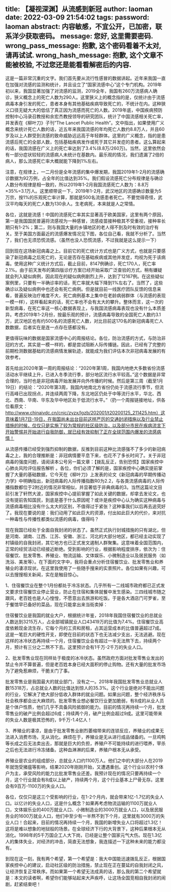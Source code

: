 title: 【凝视深渊】从流感到新冠
author: laoman
date: 2022-03-09 21:54:02
tags:
password: laoman
abstract: 内容敏感，不宜公开，已加密，联系洋少获取密码。
message: 您好, 这里需要密码.
wrong_pass_message: 抱歉, 这个密码看着不太对, 请再试试.
wrong_hash_message: 抱歉, 这个文章不能被校验, 不过您还是能看看解密后的内容.
---
这是一篇非常沉重的文字。我们首先要从流行性感冒的数据讲起。近年来我国一直在加强对流感的监测和统计，并且设立了“国家流感中心”这个专门机构。2019年初以来，我国显著加强了对流感的监测，2019全年，我国有260万流感病人确诊，狭义概念上的死亡人数为290人。这里狭义上的概念指的是，仅统计由于流感病毒本身引发的死亡，患者本身有其他基础疾病导致死亡的，不统计在内。这种狭义口径无疑大大的低估了真正因为流感而死亡的人数。2019年底，中国疾病预防控制中心冯录召教授和余宏杰教授领导的研究团队，统计了中国流感相关死亡率，并发表在《柳叶刀》子刊“The Lancet Public Health”。文中指出，如果使用广义概念来统计死亡人数的话，近五年来我国流感的年均死亡人数约8.8万人，并且60岁及以上人群受到流感的致命威胁远远高于年轻群体。这里的广义概念，指的是患流感后死亡的全部人数，包括基础疾病发作或死于其它并发症的患者。这么算起来的话，我国流感在广义上的死亡率达到了3.4%(8.8万/260万)。当然，这里依然会有一部分症状较轻的流感病人未统计在基数内。最乐观的情况，我们遗漏了2倍的病人，那么流感死亡率大概就能下降到1%左右。



注意，在规律上，一二月份是全年流感的集中爆发期，我国2019年1-2月的流感确诊数据为92万例，占全年的比值达到35%。我们假设流感死亡分布规律是与确诊人数分布规律是相一致的，所以2019年1-2月我国流感死亡人数为：8.8万×35%=3.1万人。这里顺带说一下，2019年1-2月，武汉地区的流感确诊数量为5万宗，按1%的乐观死亡率计算，那就是500名流感患者死亡。不要觉得奇怪，武汉平均每天的死亡人数为130余人。生老病死，本来就是人之常情。



各位，这就是流感！中国的流感死亡率其实显著高于欧美国家，这里有两个原因，第一是我国国民普遍将流感视为一种感冒，流感疫苗接种极其不受重视，接种率长期只有1-2%；第二，则与我国大量的乡镇地区的老人得不到及时有效的治疗有关。至于美国方面最近的流感爆发情况见下图，各位自己看，我就不分析了。当然了，我们也无须恐慌流感。（虽然也没人恐慌流感，不过我就是这么提示一下）







回到现在这场新冠病毒之上。目前它的死亡统计方式也是广义方式，也就是只要感染了新冠病毒之后死亡的，无论是否存在基础疾病或其他并发症，均视为死于该病毒。使用这种广义统计方式后，截止目前，8147例确诊，死亡170人，死亡率2.1%。由于前天发布的第四版诊疗方案已经开始采取广泛查验的方式，稍有嫌疑就会列入疑似病例，因此现在的疑似病例剧烈上升，达到了12167例。在这些疑似案例里，只要有一半确诊率的话，死亡率就大幅下降到1%左右了。当然了，这些确诊以及疑似病例中也还会有死亡病例。但是就目前一线医疗团队反馈的信息来看，普遍反映治疗难度不大，死亡病例基本上集中在老龄病弱群体（与流感的表现一模一样），这样看起来的话，死亡率也不会有太大的攀升。整体而言，这一次的新型病毒，在死亡率这一核心数据表现上，与我国流感病毒表现也没有什么本质差异。考虑2019年1-2月份，按最乐观的预计，流感病毒导致的全国死亡人数约3.1万，武汉地区也有约500名的流感死亡人数，对比目前这170名的新冠病毒死亡人数数据，后者实在是连一点存在感都没有。



更值得玩味的数据是国家流感中心的周报结论。各位，防治流感的方式，与防治非冠的方式，其实是一模一样的，都是尝试阻断人际传播链。因此，已经有了完整的前期检测数据基础的流感病情发展轨迹，就能成为我们评估本次非冠病毒发展的有效参考。



首先给出2020年第一周的周报结论：“2020年第1周，我国内地绝大多数省份流感活动水平继续上升，已进入冬季流行季，部分地区流行水平较高。”这个数据是非常合理的，当时也是非冠病毒开始发展并向外传播的时候。然后是第三周（截至1月19日）的结论：“2020年第3周，我国内地南北方省份仍处于流感流行季节，但流行高峰已出现拐点，并连续两周下降，东北地区仍处于中等流行水平，华北、西北、西南、华南、华东及华中地区处于低流行水平。”（扔一个周报链接地址，供各位看原文：http://www.chinaivdc.cn/cnic/zyzx/lgzb/202001/t20200125_211425.htm）这意味着1月7日-19日，在我国尚未出台目前这样严厉的交通封闭措施以及行业禁止措施的时候，仅仅只是实施了较为常规的社区级防治，以及部分市民在疾病流言下开始警惕并开始进行自我防御，就已经有效抑制了正在全球范围内爆发的流感病情！



从流感传播已经受到强烈抑制的数据，反推到目前这种比流感强不了多少的新冠病毒之上，我的合理推断是：非冠病情要平息下来，也花不了多长时间了。关于非冠病毒的强度问题，请阅读本公号另一篇文章：【拨乱反正，告别恐慌】国家疾控中心肺炎风险评估报告解析  。各位，你们必须了解的是，国家疾控中心确实提前掌握了大量的基础数据，它今天在《柳叶刀》上发表的论文《新冠病毒的早期传播动力学》中明确指出，新冠病毒的人际传播指数R0为2.2，与各类流感病毒的人际传播指数都位于2附近的情况非常相似，并显著低于非典病毒的3。当然这篇论文目前引发了轩然大波，国家疾控中心提前掌握了如此关键的数据，却拿去发论文，也没有提前告知国民，到底是基于什么原因呢？或许是疾控中心认为确实这种病毒与流感病毒相比没有什么太大的区别，不值得过于紧张？这种事我们以后再去追究好了。我现在要说的是：我们动用了如此巨大的资源，付出如此巨大的代价，来对抗一种毒性与传播性都类似流感的病毒，值得吗？



现在我国已经处于全面自我封闭的状态了。虽然正式执行封城措施的只有湖北，但是河南、湖南、江西、江苏、安徽、浙江、河北的大部分地区，都已经主动实现了村镇级的自我封闭，其它地方也已正式发文遏制人群聚集。这意味着全国范围内，正常的经贸活动已经接近断绝。受到影响的行业，根据影响程度排序，依次为：住宿餐饮、批发零售、养殖业、物流运输、文体娱乐、小微制造业以及居民服务（如洗浴、美发等）。在下面的文字中，我将会重点分析住宿餐饮业、批发零售业和养殖业的凄凉现状。在这里我使用了一些随手搜来的实景照片。各位如果有兴趣，可以去搜搜相关新闻，实在是触目惊心。



1、住宿餐饮业在整个1月份都处于冷冻状态。几乎所有一二线城市政府都已正式发文要求住宿餐饮业停止营业，防止在住宿和集体就餐中发生感染。三四线城市随之跟风，老百姓也是人心惶惶，不愿意出去旅游和吃饭。于是各大酒店门可罗雀，至于餐馆早已备好的菜品，现在只能拿出来当街卖掉：







住宿餐饮业是我国的就业大户，根据统计年鉴，2018年我国住宿餐饮业的总就业人数达到3215万人，占全部城镇就业人口43419万的比值为7.4%。住宿餐饮业高度依赖现金流生存，它每个月的工资和房租，占其运营成本的比值普遍超过7成。这是一笔巨大的硬性开支，即使在目前的状态下也无法减少支出，无法逃避。现在这样的冰冷状态再持续一个月，住宿餐饮业会有超过一半无法熬下去，持续两个月，预计有三分之二熬不下去。这里预计会有1千万-2千万的失业人口。



2、批发零售业现在同样处于极度的冰冷状态。虽然政府方面对批发零售业发出的禁止令并不算普遍，但是老百姓本身已经大面积的停止购物。还有大量的批发市场为了避免惹麻烦，干脆关门了事。







批发零售业是我国最大的就业部门，没有之一。2018年我国批发零售业总就业人数15318万，占总就业人数的比值达到惊人的35.3%。这个行业是绝对不能出问题的行业，它解决了绝大部分低收入群体的就业问题。如果出问题，整个经济秩序与社会秩序都会出大麻烦的。批发零售业想必餐饮行业更加脆弱，有8成的从业人员是个体户性质，他们几乎不具备风险抵御的能力。目前的情况再持续一个月，批发零售业的破产比例会超过6成；持续两个月，破产比例会超过9成。这里可能带来的失业人数是极其恐怖的，9千万-1.4亿人！



3、养殖业的凄凉，是由于批发零售业剧烈萎缩带来的连锁反应，养殖业的成果无法进入消费市场，无从消化。麻烦在于，养殖业是无从进行成品储备的。一旦鸡鸭等长成之后无法卖出去，那就是巨大的负担，养殖户不可能持续的进行喂养，宰杀之后也无法进行冷冻储备。这种血淋淋的后果，养殖户根本无从承受。







养殖业是农业的组成部分，总就业人口约1100万人。他们之中的大部分人在2019年就饱受猪瘟等影响，结果2020年刚刚开始，又遭遇重创。这个行业以农村个体户为主，承受风险的能力比批发零售业还差。我预计现在的情况只要再持续一个月，这个行业就会有8成以上破产，持续两个月，这个行业基本上尸骨无存。这里会有9百万-1100万的失业人口。



各位，仅仅只是这三个受影响的行业，在1-2个月内，就会带来1亿-1.7亿的失业人口。以亿计的失业人口，这是什么概念？如果再考虑物流运输的1100万就业人口，文体娱乐业的400万就业人口、小微制造业的3000万就业人口，以及居民服务业的1600万就业人口，他们中至少有一半熬不到下个月，这里就有3000万的失业人口！合起来，目前的情况再持续一个月，我国的新增失业人口将超过1.3亿！这将是难以想象的地狱般的场景。在全球经济下行的大背景下，这种后果根本无从消化。1998年的5千万国企工人大下岗，已经是让整个国家元气大伤。现在1.3亿人的集体失业，对经济的冲击，简直无法想象，我连描述一下这种未来的能力都没有。



到现在这一刻，我有两个希望，第一个希望是：我大中国能迅速拨乱反正，根据国家疾控中心的建议，启动社区级的防治措施，禁止现在正在蔓延的自我封闭之风，让经济恢复正常秩序。而如果第一个希望无法成真的话，那么我的第二个希望就是：本文的读者啊，希望你们能够站起来大声疾呼，让这场全国竞相自我封闭的闹剧，赶紧结束吧！
